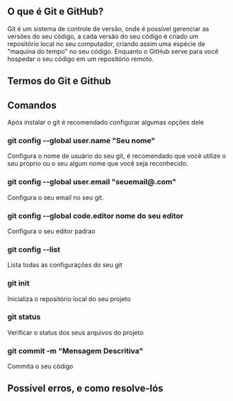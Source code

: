 ## O que é Git e GitHub?

Git é um sistema de controle de versão, onde é possível gerenciar as versões do seu código, a cada versão do seu código é criado um repositório local no seu computador, criando assim uma espécie de "maquina do tempo" no seu código. Enquanto o GitHub serve para você hospedar o seu código em um repositório remoto.

## Termos do Git e Github

## Comandos

Após instalar o git é recomendado configurar algumas opções dele

### git config --global user.name "Seu nome"

Configura o nome de usuário do seu git, é recomendado que você utilize o seu próprio ou o seu algum nome que
você seja reconhecido.

### git config --global user.email "seuemail@.com"

Configura o seu email no seu git.

### git config --global code.editor nome do seu editor

Configura o seu editor padrao

### git config --list

Lista todas as configurações do seu git

### git init

Inicializa o repositório local do seu projeto

### git status

Verificar o status dos seus arquivos do projeto

### git commit -m "Mensagem Descritiva"

Commita o seu código
## Possível erros, e como resolve-lós